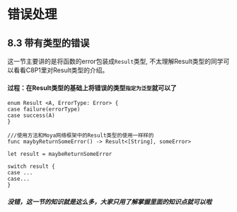 # 错误处理

## 8.3 带有类型的错误

这一节主要讲的是将函数的error包装成```Result```类型, 
不太理解Result类型的同学可以看看C8P1里对Result类型的介绍。

#### 过程：在Result类型的基础上将错误的类型```指定为泛型```就可以了
	
	enum Result <A, ErrorType: Error> {
	case failure(errorType)
	case success(A)
	}

	///使用方法和Moya网络框架中的Result类型的使用一样样的
	func maybyReturnSomeError() -> Result<[String], someError> 

	let result = maybeReturnSomeError

	switch result {
	case ...
	case...
	}


#####  没错，这一节的知识就是这么多，大家只用了解掌握里面的知识点就可以啦
